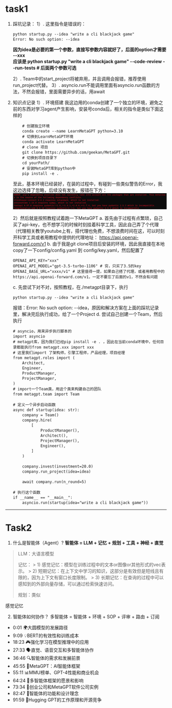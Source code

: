
# task1

 1. 踩坑记录：
	1）. 这里指令是错误的：
	```
	python startup.py --idea "write a cli blackjack game"			
	Error: No such option: --idea
	```
	**因为idea是必要的第一个参数，直接写参数内容就好了，后面的option才需要 --xxx 		
	应该是 python startup.py "write a cli blackjack game" --code-review --run-tests # 后面两个参数可选**
  
	  2）. Team中的start_project将被弃用，并且调用会报错，推荐使用run_project代替。
	  3）. asyncio.run不能调用里面有asyncio.run函数的方法，不然会报错，里面需要异步的话，用await

 2. 知识点记录
 1）. 环境搭建
 		我这边用的conda创建了一个独立的环境，避免之前的东西对学习agent产生影响，安装号conda后，相关的指令是类似下面这样的
	```
		# 创建独立环境
        conda create --name LearnMetaGPT python=3.10
        # 切换到LearnMetaGPT环境 		
        conda activate LearnMetaGPT 		
        # clone 项目 		
        git clone https://github.com/geekan/MetaGPT.git 		
        # 切换到项目目录下 		
        cd yourPath/ 		
        # 安装MetaGPT库到python中 		
        pip install -e .
	```
	   至此，基本环境已经装好，在装的过程中，有碰到一些类似警告的Error，我这边选择了忽略，后续没有发生，报错在下方：
![安装MetaGPT库中遇到的错误](https://raw.githubusercontent.com/l5276261/MarkDownPic/master/imgs/2024-01-13/j6Pwrk0hl5bS4MLA.png)

	2）然后就是按照教程试着跑一下MetaGPT
		a. 首先由于过程有点繁琐，自己买了api-key，也不想学习的时候时刻挂着科学工具，因此自己弄了个代理（代理相关教学youtube上有，搭代理也免费，不想浪费时间在这，可以时刻开科学工具或者用教程中提供的代理地址： https://api.openai-forward.com/v1
		b. 由于我是git clone项目后安装的环境，因此我直接在本地copy了一下config/config.yaml 到 config/key.yaml，然后配置了
	```
	OPENAI_API_KEY="xxx"
	OPENAI_API_MODEL="gpt-3.5-turbo-1106" # 穷，只买了3.5的key
	OPENAI_BASE_URL="xxxx/v1" # 这里值得一提，如果自己搭了代理，或者用教程中的https://api.openai-forward.com/v1，一定不要忘了后面的v1，不然会有问题
	```    
       c. 先尝试下对不对，按照教程，在./metagpt目录下，执行
       ```
	python startup.py --idea "write a cli blackjack game"
	```

       报错：Error: No such option: --idea，原因和解决方案在上面的踩坑记录里，解决完后执行成功，给了一个Project
		d. 尝试自己创建一个Team，然后执行


		# asyncio，用来异步执行脚本的
		import asyncio
		# metagpt库，因为我们已经pip install -e . ，因此在当前conda环境中，任何目录都能执行from metagpt.xxx import xxx
		# 这里我们import 了架构师，引擎工程师，产品经理，项目经理
		from metagpt.roles import (
		    Architect,
		    Engineer,
		    ProductManager,
		    ProjectManager,
		)
		# import一个Team类，用这个类来构建自己的团队
		from metagpt.team import Team

		# 定义一个异步启动函数
		async def startup(idea: str):
		    company = Team()
		    company.hire(
		        [
		            ProductManager(),
		            Architect(),
		            ProjectManager(),
		            Engineer(),
		        ]
		    )

		    company.invest(investment=20.0)
		    company.run_project(idea=idea)

		    await company.run(n_round=5)

		# 执行这个函数
		if __name__ == "__main__":
			asyncio.run(startup(idea="write a cli blackjack game"))
---------------------------

# Task2
 1. 什么是智能体（Agent）?
  **智能体 = LLM + 记忆 + 规划 + 工具 + 神经 + 直觉**
> LLM：大语言模型   
> 
> 记忆：
	> 1) 感觉记忆：模型在训练过程中的文本or图像or其他形式的vec表示。
	> 2) 短期记忆：在上下文中学习的知识，这部分是有效但是短线且有限的，因为上下文有窗口长度限制。
	> 3) 长期记忆：在查询的过程中可以感知到的外部向量存储，可以通过检索快速访问。
>
>规划：类似

感觉记忆

2. 智能体如何协作？
  多智能体 = 智能体 + 环境 + SOP + 评审 + 路由 + 订阅
- 0:01 🌍大圆模型的发展路径  
- 9:09 💡BERT的有效性和训练成本  
- 18:23 🎮强化学习在模型推理中的应用  
- 27:33 🗣️直觉、语音交互和多智能体协作  
- 36:46 🔍智能体的需求和发展前景  
- 45:55 🤖MetaGPT：AI智能体框架  
- 55:11 📊MMU榜单、GPT-4性能和商业机会  
- 64:24 🌟多智能体框架的愿景和影响  
- 73:34 💼创业公司和MetaGPT软件公司实例  
- 82:47 🔧智能体的功能和设计理念  
- 91:59 🔬Hugging GPT的工作原理和开源竞争

<!--stackedit_data:
eyJoaXN0b3J5IjpbMTU3NTEzMjE4OSwtMzgyNDg2Nzg4LC0xMD
YxMjQ3MTA2LC0yNDQ3OTA4OTddfQ==
-->